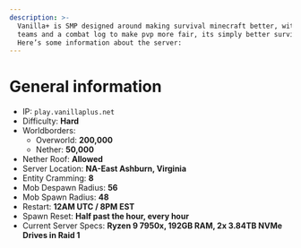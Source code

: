 ```yaml
---
description: >-
  Vanilla+ is SMP designed around making survival minecraft better, with homes
  teams and a combat log to make pvp more fair, its simply better survival.
  Here’s some information about the server:
---
```


# General information

* IP: `play.vanillaplus.net`
* Difficulty: **Hard**
* Worldborders:
  * Overworld: **200,000**
  * Nether: **50,000**
* Nether Roof: **Allowed**
* Server Location: **NA-East Ashburn, Virginia**
* Entity Cramming: **8**
* Mob Despawn Radius: **56**
* Mob Spawn Radius: **48**
* Restart: **12AM UTC / 8PM EST**
* Spawn Reset: **Half past the hour, every hour**
* Current Server Specs: **Ryzen 9 7950x, 192GB RAM, 2x 3.84TB NVMe Drives in Raid 1**

